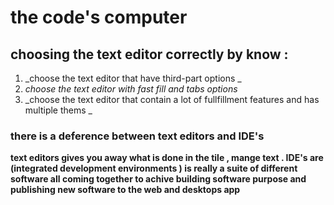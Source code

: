 # the code's computer
## choosing the text editor correctly by know :

1. _choose the text editor that have third-part options _
2. _choose the text editor with fast fill and tabs options_
3. _choose the text editor that contain a lot of fullfillment features and has multiple thems _

### there is a deference between text editors and IDE's 

**text editors gives you away what is done in the tile ,
mange text  . IDE's are (integrated development environments ) is really a suite of
different software all coming together to achive building software purpose and publishing new software to the web and desktops app**

